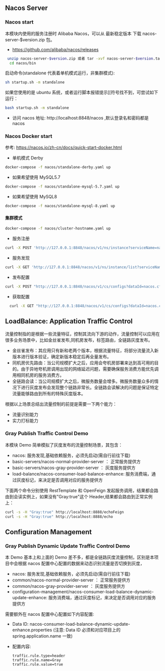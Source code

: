 ## Nacos Server

### Nacos start

本模块内使用的服务注册时 Alibaba Nacos，可以从 最新稳定版本 下载 nacos-server-$version.zip 包。

- https://github.com/alibaba/nacos/releases

```sh
 unzip nacos-server-$version.zip 或者 tar -xvf nacos-server-$version.tar.gz
  cd nacos/bin
```

启动命令(standalone 代表着单机模式运行，非集群模式):

```sh
sh startup.sh -m standalone
```

如果您使用的是 ubuntu 系统，或者运行脚本报错提示[[符号找不到，可尝试如下运行：

```sh
bash startup.sh -m standalone
```

- 访问 nacos 地址: http://localhost:8848/nacos ,默认登录名和密码都是 nacos

### Nacos Docker start

参考:
https://nacos.io/zh-cn/docs/quick-start-docker.html

- 单机模式 Derby

```sh
docker-compose -f nacos/standalone-derby.yaml up
```

- 如果希望使用 MySQL5.7

```sh
docker-compose -f nacos/standalone-mysql-5.7.yaml up
```

- 如果希望使用 MySQL8

```sh
docker-compose -f nacos/standalone-mysql-8.yaml up
```

#### 集群模式

```sh
docker-compose -f nacos/cluster-hostname.yaml up
```

- 服务注册

```sh
curl -X POST 'http://127.0.0.1:8848/nacos/v1/ns/instance?serviceName=nacos.naming.serviceName&ip=20.18.7.10&port=8080'
```

- 服务发现

```sh
curl -X GET 'http://127.0.0.1:8848/nacos/v1/ns/instance/list?serviceName=nacos.naming.serviceName'
```

- 发布配置

```sh
curl -X POST "http://127.0.0.1:8848/nacos/v1/cs/configs?dataId=nacos.cfg.dataId&group=test&content=helloWorld"
```

- 获取配置

```sh
  curl -X GET "http://127.0.0.1:8848/nacos/v1/cs/configs?dataId=nacos.cfg.dataId&group=test"
```

## LoadBalance: Application Traffic Control

流量控制指的是根据一些流量特征，控制其流向下游的动作，流量控制可以应用在很多业务场景中，比如金丝雀发布,同机房发布，标签路由，全链路灰度发布。

- 金丝雀发布：其应用只有新和老两个版本，根据流量特征，将部分流量流入新版本进行版本验证，确定新版本稳定后再全量发布。
- 同机房优先路由：当公司规模扩大之后，应用会夸机房部署来达到高可用的目的。由于异地夸机房调用出现的网络延迟问题，需要确保服务消费方能优先调用相同机房的服务消费方。
- 全链路会读：当公司规模扩大之后，微服务数量会增多。微服务数量众多的情况下进行灰度发布会发现整个链路非常长。全链路会读解决的问题是保证特定流量能够路由到所有的特殊灰度版本。

根据以上场景总结出流量控制的前提是需要一下两个能力：

- 流量识别能力
- 实力打标能力

### Gray Publish Traffic Control Demo

本模块 Demo 简单模拟了灰度发布的流量控制场景，其包含：

- nacos: 服务发现,基础依赖服务，必须先启动(需自行前往下载)
- basic-servers/nacos-normal-provider-server ： 正常服务提供方
- basic-servers/nacos-gray-provider-server ： 灰度服务提供方
- load-balance/nacos-consumer-load-balance-enhance: 服务消费端，通过灰度标记，来决定是否调用对应的服务提供方

下面两个命令分别使用 RestTemplate 和 OpenFeign 发起服务调用，结果都会路由到会读实例上，如果没有"Gray:true"这个 Header,结果都会路由到正常实例上：

```sh
curl -s -H "Gray:true" http://localhost:8888/echoFeign
curl -s -H "Gray:true" http://localhost:8888/echo
```

## Configuration Management

### Gray Publish Dynamic Update Traffic Control Demo

本 Demo 基本上和上面的 Demo 差不多，都是全链路灰度流量控制，区别是本项目中会根据 nacos 配置中心配置的数据来动态识别流量是否切换到灰度，

- nacos: 服务发现,基础依赖服务，必须先启动(需自行前往下载)
- common/nacos-normal-provider-server ： 正常服务提供方
- common/nacos-gray-provider-server ： 灰度服务提供方
- configuration-management/nacos-consumer-load-balance-dynamic-update-enhance: 服务消费端，通过灰度标记，来决定是否调用对应的服务提供方

需要额外在 nacos 配置中心配置如下内容配置:

- Data ID: nacos-consumer-load-balance-dynamic-update-enhance.properties
  (注意: Data ID 必须和对应项目上的 spring.application.name 一致)

- 配置内容:
  ```properties
  traffic.rule.type=header
  traffic.rule.name=Gray
  traffic.rule.value=true
  ```
